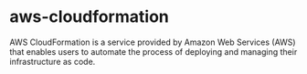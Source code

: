 # aws-cloudformation
AWS CloudFormation is a service provided by Amazon Web Services (AWS) that enables users to automate the process of deploying and managing their infrastructure as code.
